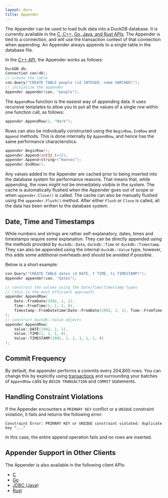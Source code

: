 ```yaml
---
layout: docu
title: Appender
---
```


The Appender can be used to load bulk data into a DuckDB database. It is currently available in the [C, C++, Go, Java, and Rust APIs](#appender-support-in-other-clients). The Appender is tied to a connection, and will use the transaction context of that connection when appending. An Appender always appends to a single table in the database file.

In the [C++ API](../api/cpp), the Appender works as follows:

```cpp
DuckDB db;
Connection con(db);
// create the table
con.Query("CREATE TABLE people (id INTEGER, name VARCHAR)");
// initialize the appender
Appender appender(con, "people");
```

The `AppendRow` function is the easiest way of appending data. It uses recursive templates to allow you to put all the values of a single row within one function call, as follows:

```cpp
appender.AppendRow(1, "Mark");
```

Rows can also be individually constructed using the `BeginRow`, `EndRow` and `Append` methods. This is done internally by `AppendRow`, and hence has the same performance characteristics.

```cpp
appender.BeginRow();
appender.Append<int32_t>(2);
appender.Append<string>("Hannes");
appender.EndRow();
```

Any values added to the Appender are cached prior to being inserted into the database system
for performance reasons. That means that, while appending, the rows might not be immediately visible in the system. The cache is automatically flushed when the Appender goes out of scope or when `appender.Close()` is called. The cache can also be manually flushed using the `appender.Flush()` method. After either `Flush` or `Close` is called, all the data has been written to the database system.

## Date, Time and Timestamps

While numbers and strings are rather self-explanatory, dates, times and timestamps require some explanation. They can be directly appended using the methods provided by `duckdb::Date`, `duckdb::Time` or `duckdb::Timestamp`. They can also be appended using the internal `duckdb::Value` type, however, this adds some additional overheads and should be avoided if possible.

Below is a short example:

```cpp
con.Query("CREATE TABLE dates (d DATE, t TIME, ts TIMESTAMP)");
Appender appender(con, "dates");

// construct the values using the Date/Time/Timestamp types
// (this is the most efficient approach)
appender.AppendRow(
    Date::FromDate(1992, 1, 1),
    Time::FromTime(1, 1, 1, 0),
    Timestamp::FromDatetime(Date::FromDate(1992, 1, 1), Time::FromTime(1, 1, 1, 0))
);
// construct duckdb::Value objects
appender.AppendRow(
    Value::DATE(1992, 1, 1),
    Value::TIME(1, 1, 1, 0),
    Value::TIMESTAMP(1992, 1, 1, 1, 1, 1, 0)
);
```

## Commit Frequency

By default, the appender performs a commits every 204,800 rows.
You can change this by explicitly using [transactions](../sql/statements/transactions) and surrounding your batches of `AppendRow` calls by `BEGIN TRANSACTION` and `COMMIT` statements.

## Handling Constraint Violations

If the Appender encounters a `PRIMARY KEY` conflict or a `UNIQUE` constraint violation, it fails and returns the following error:

```console
Constraint Error: PRIMARY KEY or UNIQUE constraint violated: duplicate key "..."
```

In this case, the entire append operation fails and no rows are inserted.

## Appender Support in Other Clients

The Appender is also available in the following client APIs:

* [C](../api/c/appender)
* [Go](../api/go#appender)
* [JDBC (Java)](../api/java#appender)
* [Rust](../api/rust#appender)
